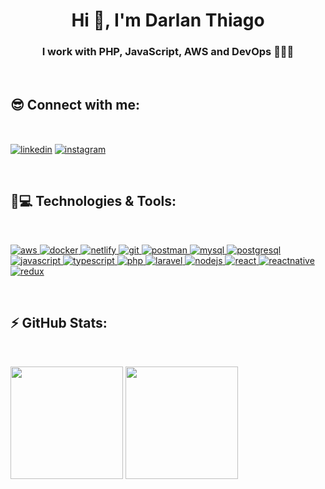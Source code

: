<h1 align="center">Hi 👋, I'm Darlan Thiago</h1>
<h3 align="center">
  I work with PHP, JavaScript, AWS and DevOps 👨🏽‍💻
</h3>

<br/>

<h2 align="left">😎 Connect with me: </h2>
<br/>
<p align="left">
  <a href="https://linkedin.com/in/darlan-thiago" target="_blank" rel="noopener"
    ><img
      align="center"
      src="https://img.shields.io/badge/LinkedIn-0077B5?style=for-the-badge&logo=linkedin&logoColor=white"
      alt="linkedin"
/></a>
<a href="https://instagram.com/darlanthiagocosta" target="_blank" rel="noopener"
    ><img
      align="center"
      src="https://img.shields.io/badge/Instagram-E4405F?style=for-the-badge&logo=instagram&logoColor=white"
      alt="instagram"
  /></a>
<!-- <a href="https://telegram.me/darlanthiago" target="_blank" rel="noopener"
    ><img
      align="center"
      src="https://img.shields.io/badge/Telegram-2CA5E0?style=for-the-badge&logo=telegram&logoColor=white"
      alt="darlanthiago53"
  /></a>
  <a href="https://wa.me/5561996798464" target="_blank"
    ><img
      align="center"
      src="https://img.shields.io/badge/WhatsApp-25D366?style=for-the-badge&logo=whatsapp&logoColor=white"
      alt="wpp"
  /></a> -->
</p>

<br/>

<h2 align="left">🚀💻 Technologies & Tools: </h2>
<br/>
<p>
  <a href="https://aws.amazon.com" target="_blank" rel="noopener">
    <img
      src="https://img.shields.io/badge/Amazon_AWS-232F3E?style=for-the-badge&logo=amazon-aws&logoColor=white"
      alt="aws"
    />
  </a>
   <a href="https://www.docker.com/" target="_blank" rel="noopener">
    <img
      src="https://img.shields.io/badge/Docker-2CA5E0?style=for-the-badge&logo=docker&logoColor=white"
      alt="docker"
    />
  </a>
  <a href="https://www.netlify.com/" target="_blank" rel="noopener">
    <img
      src="https://img.shields.io/badge/Netlify-00C7B7?style=for-the-badge&logo=netlify&logoColor=white"
      alt="netlify"
    />
  </a>

  <a href="https://git-scm.com/" target="_blank" rel="noopener">
    <img
      src="https://img.shields.io/badge/Git-F05032?style=for-the-badge&logo=git&logoColor=white"
      alt="git"
    />
  </a>
   <a href="https://postman.com" target="_blank" rel="noopener">
    <img
      src="https://img.shields.io/badge/Postman-FF6C37?style=for-the-badge&logo=Postman&logoColor=white"
      alt="postman"
    />
  </a>
    <a href="https://www.mysql.com/" target="_blank" rel="noopener">
    <img
      src="https://img.shields.io/badge/MySQL-00000F?style=for-the-badge&logo=mysql&logoColor=white"
      alt="mysql"
    />
  </a>
  <a href="https://www.postgresql.org" target="_blank" rel="noopener">
    <img
      src="https://img.shields.io/badge/PostgreSQL-316192?style=for-the-badge&logo=postgresql&logoColor=white"
      alt="postgresql"
    />
  </a>
  <a
    href="https://developer.mozilla.org/en-US/docs/Web/JavaScript"
    target="_blank" rel="noopener"
  >
    <img
      src="https://img.shields.io/badge/JavaScript-323330?style=for-the-badge&logo=javascript&logoColor=F7DF1E"
      alt="javascript"
    />
  </a>
  <a href="https://www.typescriptlang.org/" target="_blank" rel="noopener">
    <img
      src="https://img.shields.io/badge/TypeScript-007ACC?style=for-the-badge&logo=typescript&logoColor=white"
      alt="typescript"
    />
  </a>
  <a href="https://www.php.net" target="_blank" rel="noopener">
    <img
      src="https://img.shields.io/badge/PHP-777BB4?style=for-the-badge&logo=php&logoColor=white"
      alt="php"
    />
  </a>
  <a href="https://laravel.com/" target="_blank" rel="noopener">
    <img
      src="https://img.shields.io/badge/Laravel-FF2D20?style=for-the-badge&logo=laravel&logoColor=white"
      alt="laravel"
    />
  </a>

  <a href="https://nodejs.org" target="_blank" rel="noopener">
    <img
      src="https://img.shields.io/badge/Node.js-43853D?style=for-the-badge&logo=node.js&logoColor=white"
      alt="nodejs"
    />
  </a>
  <a href="https://reactjs.org/" target="_blank" rel="noopener">
    <img
      src="https://img.shields.io/badge/React-20232A?style=for-the-badge&logo=react&logoColor=61DAFB"
      alt="react"
    />
  </a>
  <a href="https://reactnative.dev/" target="_blank" rel="noopener">
    <img
      src="https://img.shields.io/badge/React_Native-20232A?style=for-the-badge&logo=react&logoColor=61DAFB"
      alt="reactnative"
    />
  </a>
  <a href="https://redux.js.org" target="_blank" rel="noopener">
    <img
      src="https://img.shields.io/badge/Redux-593D88?style=for-the-badge&logo=redux&logoColor=white"
      alt="redux"
    />
  </a>
  
</p>

<br>

<h2 align="left">⚡ GitHub Stats: </h2>
<br/>
<p align="left" >
  <img  src="https://github-readme-stats.vercel.app/api?username=darlanthiago&count_private=true&show_icons=true&theme=blueberry" height="180"/>
  <img  src="https://github-readme-stats.vercel.app/api/top-langs/?username=darlanthiago&langs_count=6&layout=compact&theme=blueberry" height="180"/>
</p>
